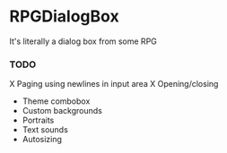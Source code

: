 # RPGDialogBox
It's literally a dialog box from some RPG

### TODO
X Paging using newlines in input area
X Opening/closing
- Theme combobox
- Custom backgrounds
- Portraits
- Text sounds
- Autosizing